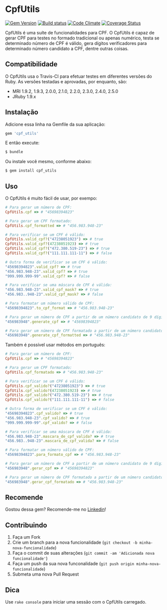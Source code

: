 # CpfUtils
[![Gem Version](https://badge.fury.io/rb/cpf_utils.png)](http://badge.fury.io/rb/cpf_utils)
[![Build status](https://secure.travis-ci.org/jacksonpires/cpf_utils.png)](https://secure.travis-ci.org/jacksonpires/cpf_utils)
[![Code Climate](https://codeclimate.com/github/jacksonpires/cpf_utils.png)](https://codeclimate.com/github/jacksonpires/cpf_utils)
[![Coverage Status](https://coveralls.io/repos/jacksonpires/cpf_utils/badge.png?branch=master)](https://coveralls.io/r/jacksonpires/cpf_utils?branch=master)

CpfUtils é uma suíte de funcionalidades para CPF.
O CpfUtils é capaz de gerar CPF para testes no formado tradicional ou apenas numérico, testa se determinado número de CPF é válido, gera dígitos verificadores para determinado número candidato a CPF, dentre outras coisas.

## Compatibilidade

O CpfUtils usa o Travis-CI para efetuar testes em diferentes versões do Ruby. As versões testadas e aprovadas, por enquanto, são:

* MRI 1.9.2, 1.9.3, 2.0.0, 2.1.0, 2.2.0, 2.3.0, 2.4.0, 2.5.0
* JRuby 1.9.x

## Instalação

Adicione essa linha na Gemfile da sua aplicação:

```ruby
gem 'cpf_utils'
```

E então execute:

```ruby
$ bundle
```

Ou instale você mesmo, conforme abaixo:

```ruby
$ gem install cpf_utils
```

## Uso

O CpfUtils é muito fácil de usar, por exempo:

```ruby
# Para gerar um número de CPF:
CpfUtils.cpf => # "45698394823"

# Para gerar um CPF formatado:
CpfUtils.cpf_formatted => # "456.983.948-23"

# Para verificar se um CPF é válido:
CpfUtils.valid_cpf?("47238051923") => # true
CpfUtils.valid_cpf?(47238051923) => # true
CpfUtils.valid_cpf?("472.380.519-23") => # true
CpfUtils.valid_cpf?("111.111.111-11") => # false

# Outra forma de verificar se um CPF é válido:
"45698394823".valid_cpf? => # true
"456.983.948-23".valid_cpf? => # true
"999.999.999-99".valid_cpf? => # false

# Para verificar se uma máscara de CPF é válida:
"456.983.948-23".valid_cpf_mask? => # true
"456.983..948-23".valid_cpf_mask? => # false

# Para formatar um número válido de CPF:
"45698394823".to_cpf_format => # "456.983.948-23"

# Para gerar um número de CPF a partir de um número candidato de 9 dígitos:
"456983948".generate_cpf => # "45698394823"

# Para gerar um número de CPF formatado a partir de um número candidato de 9 dígitos:
"456983948".generate_cpf_formatted => # "456.983.948-23"
```

Também é possível usar métodos em português:

```ruby
# Para gerar um número de CPF:
CpfUtils.cpf => # "45698394823"

# Para gerar um CPF formatado:
CpfUtils.cpf_formatado => # "456.983.948-23"

# Para verificar se um CPF é válido:
CpfUtils.cpf_valido?("47238051923") => # true
CpfUtils.cpf_valido?(47238051923) => # true
CpfUtils.cpf_valido?("472.380.519-23") => # true
CpfUtils.cpf_valido?("111.111.111-11") => # false

# Outra forma de verificar se um CPF é válido:
"45698394823".cpf_valido? => # true
"456.983.948-23".cpf_valido? => # true
"999.999.999-99".cpf_valido? => # false

# Para verificar se uma máscara de CPF é válida:
"456.983.948-23".mascara_de_cpf_valida? => # true
"456.983..948-23".mascara_de_cpf_valida? => # false

# Para formatar um número válido de CPF:
"45698394823".para_formato_cpf => # "456.983.948-23"

# Para gerar um número de CPF a partir de um número candidato de 9 dígitos:
"456983948".gerar_cpf => # "45698394823"

# Para gerar um número de CPF formatado a partir de um número candidato de 9 dígitos:
"456983948".gerar_cpf_formatado => # "456.983.948-23"
```

## Recomende

Gostou dessa gem? Recomende-me no [Linkedin](https://www.linkedin.com/in/jackson-pires-a0832b14)!

## Contribuindo

1. Faça um Fork
2. Crie um branch para a nova funcionalidade (`git checkout -b minha-nova-funcionalidade`)
3. Faça o commit de suas alterações  (`git commit -am 'Adicionada nova funcionalidade'`)
4. Faça um push da sua nova funconalidade (`git push origin minha-nova-funcionalidade`)
5. Submeta uma nova Pull Request

## Dica

Use ```rake console``` para iniciar uma sessão com o CpfUtils carregado. 
